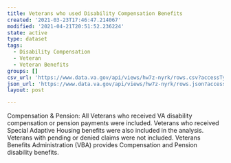 ```yaml
---
title: Veterans who used Disability Compensation Benefits
created: '2021-03-23T17:46:47.214067'
modified: '2021-04-21T20:51:52.236224'
state: active
type: dataset
tags:
  - Disability Compensation
  - Veteran
  - Veteran Benefits
groups: []
csv_url: 'https://www.data.va.gov/api/views/hw7z-nyrk/rows.csv?accessType=DOWNLOAD'
json_url: 'https://www.data.va.gov/api/views/hw7z-nyrk/rows.json?accessType=DOWNLOAD'
layout: post

---
```

Compensation & Pension: All Veterans who received VA disability compensation or pension payments were included. Veterans who received Special Adaptive Housing benefits were also included in the analysis. Veterans with pending or denied claims were not included. Veterans Benefits Administration (VBA) provides Compensation and Pension disability benefits.
